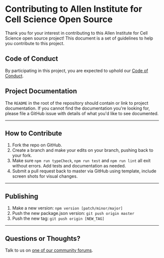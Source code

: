 # Contributing to Allen Institute for Cell Science Open Source

Thank you for your interest in contributing to this Allen Institute for Cell Science open source project! This document is
a set of guidelines to help you contribute to this project.

## Code of Conduct

By participating in this project, you are expected to uphold our [Code of
Conduct][code_of_conduct].

[code_of_conduct]: CODE_OF_CONDUCT.md

## Project Documentation

The `README` in the root of the repository should contain or link to
project documentation. If you cannot find the documentation you're
looking for, please file a GitHub issue with details of what
you'd like to see documented.

___

## How to Contribute

1. Fork the repo on GitHub.
2. Create a branch and make your edits on your branch, pushing back to your fork.
3. Make sure `npm run typeCheck`, `npm run test` and `npm run lint` all exit without errors. Add tests and documentation as needed.
4. Submit a pull request back to master via GitHub using template, include screen shots for visual changes. 

___

## Publishing

1. Make a new version: `npm version [patch/minor/major]`
2. Push the new package.json version: `git push origin master`
3. Push the new tag: `git push origin [NEW_TAG]`

___

## Questions or Thoughts?

Talk to us on [one of our community forums][community].

[community]: https://forum.allencell.org/

